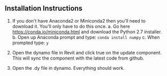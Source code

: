 ## Installation Instructions

1. If you don't have Anaconda2 or Miniconda2 then you'll need to download it. You'll only have to do this once. 
 a. Go here https://conda.io/miniconda.html and download the Python 2.7 installer. 
 b. Open up Anaconda prompt and type: `conda install numpy` 
 c. When prompted type: `y`  

2. Open the dynamo file in Revit and click true on the update component. This will sync the component with the latest code from github.

3. Open the .dy file in dynamo. Everything should work.  
